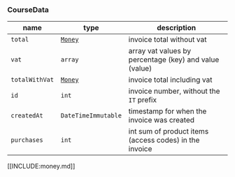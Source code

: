 ### CourseData
| name           | type                | description                                            |
|----------------|---------------------|--------------------------------------------------------|
| `total`        | [`Money`](money.md) | invoice total without vat                              |
| `vat`          | `array`             | array vat values by percentage (key) and value (value) |
| `totalWithVat` | [`Money`](money.md) | invoice total including vat                            |
| `id`           | `int`               | invoice number, without the `IT` prefix                |
| `createdAt`    | `DateTimeImmutable` | timestamp for when the invoice was created             |
| `purchases`    | `int`               | int sum of product items (access codes) in the invoice |

[[INCLUDE:money.md]]
